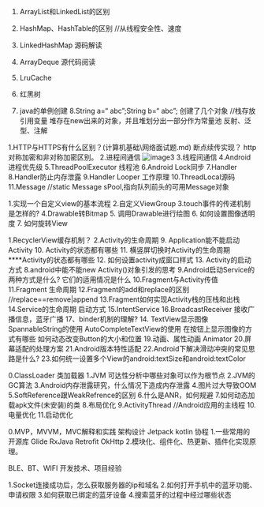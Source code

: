 1. ArrayList和LinkedList的区别
2. HashMap、HashTable的区别 //从线程安全性、速度
3. LinkedHashMap 源码解读
4. ArrayDeque 源代码阅读
5. LruCache
6. 红黑树

7. java的单例创建
8.String a=“ abc”;String b=“ abc”; 创建了几个对象 
//栈存放引用变量 堆存在new出来的对象，并且堆划分出一部分作为常量池
反射、泛型、注解

1.HTTP与HTTPS有什么区别？(计算机基础\网络面试题.md)
  断点续传实现？
  http 对称加密和非对称加密区别。
2.进程间通信
![image3](../screenshot/进程通信方式.png)
3.线程间通信
4.Android进程优先级
5.ThreadPoolExecutor 线程池
6.Android Lock同步
    7.Handler
    8.Handler防止内存泄露
    9.Handler Looper 工作原理
10.ThreadLocal源码
11.Message //static Message sPool,指向队列前头的可用Message对象

1.实现一个自定义view的基本流程
2.自定义ViewGroup
3.touch事件的传递机制是怎样的?
4.Drawable转Bitmap
5. 调用Drawable进行绘图
6. 如何设置图像透明度
7. 如何旋转View

1.RecyclerView缓存机制？
2.Activity的生命周期
9. Application能不能启动Activity
10. Activity的状态都有哪些
11. 横竖屏切换时Activity的生命周期****Activity的状态都有哪些
12. 如何设置activity成窗口样式
13. Activity的启动方式
8.android中能不能new Activity()对象引发的思考
9.Android启动Service的两种方式是什么? 它们的适用情况是什么
10.Fragment与Activity传值
11.Fragment 生命周期
12.Fragment的add和replace的区别 //replace==remove|append
13.Fragment如何实现Activity栈的压栈和出栈
14.Service的生命周期 启动方式
15.IntentService 
16.BroadcastReceiver 接收广播信息，蓝牙广播
17、binder机制的理解?
14. TextView显示图像
    SpannableString的使用
    AutoCompleteTextView的使用
    在按钮上显示图像的方式有哪些
    如何动态改变Button的大小和位置
    19.动画、属性动画 Animator
    20.屏幕适配的处理方案
    21.Android版本特性适配
    22.Android下解决滑动冲突的常见思路是什么?
    23.如何统一设置多个View的android:textSize和android:textColor

0.ClassLoader 类加载器
1.JVM 可达性分析中哪些对象可以作为根节点
2.JVM的GC算法
3.Android内存泄露研究，什么情况下造成内存泄露
4.图片过大导致OOM
5.SoftReference跟WeakRefrence的区别
6.什么是ANR，如何规避
7.如何动态加载apk文件(未安装)的类
8.布局优化
9.ActivityThread //Android应用的主线程
10.电量优化
11.启动优化

0.MVP，MVVM，MVC解释和实践
架构设计
Jetpack
kotlin 协程
1.一些常用的开源库 Glide RxJava Retrofit OkHttp 
2.模块化、组件化、热更新、插件化实现原理。

BLE、BT、WIFI 开发技术、项目经验

1.Socket连接成功后，怎么获取服务器的ip和域名
2.如何打开手机中的蓝牙功能、申请权限
3.如何获取已绑定的蓝牙设备
4.搜索蓝牙的过程中经过哪些状态


